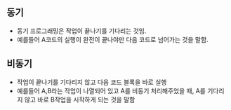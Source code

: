 ## 동기

- 동기 프로그래밍은 작업이 끝나기를 기다리는 것임.
- 예를들어 A코드의 실행이 완전이 끝나야만 다음 코드로 넘어가는 것을 말함.

## 비동기

- 작업이 끝나기를 기다리지 않고 다음 코드 블록을 바로 실행
- 예를들어 A,B라는 작업이 나열되어 있고 A를 비동기 처리해주었을 때, 
A를 기다리지 않고 바로 B작업을 시작하게 되는 것을 말함
